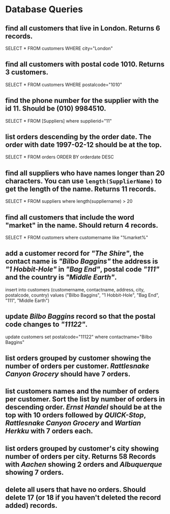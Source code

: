 # Database Queries

## find all customers that live in London. Returns 6 records.
SELECT * FROM customers WHERE city="London"

## find all customers with postal code 1010. Returns 3 customers.
SELECT * FROM customers WHERE postalcode="1010"   

## find the phone number for the supplier with the id 11. Should be (010) 9984510.
SELECT * FROM [Suppliers] where supplierid="11"

## list orders descending by the order date. The order with date 1997-02-12 should be at the top.
SELECT * FROM orders ORDER BY orderdate DESC

## find all suppliers who have names longer than 20 characters. You can use `length(SupplierName)` to get the length of the name. Returns 11 records.
SELECT * FROM suppliers where length(suppliername) > 20

## find all customers that include the word "market" in the name. Should return 4 records.
SELECT * FROM customers where customername like "%market%"

## add a customer record for _"The Shire"_, the contact name is _"Bilbo Baggins"_ the address is _"1 Hobbit-Hole"_ in _"Bag End"_, postal code _"111"_ and the country is _"Middle Earth"_.

insert into customers (customername, contactname, address, city, postalcode, country)
values ("Bilbo Baggins", "1 Hobbit-Hole", "Bag End", "111", "Middle Earth")

## update _Bilbo Baggins_ record so that the postal code changes to _"11122"_.

update customers 
set postalcode="11122"
where contactname="Bilbo Baggins"

## list orders grouped by customer showing the number of orders per customer. _Rattlesnake Canyon Grocery_ should have 7 orders.

## list customers names and the number of orders per customer. Sort the list by number of orders in descending order. _Ernst Handel_ should be at the top with 10 orders followed by _QUICK-Stop_, _Rattlesnake Canyon Grocery_ and _Wartian Herkku_ with 7 orders each.

## list orders grouped by customer's city showing number of orders per city. Returns 58 Records with _Aachen_ showing 2 orders and _Albuquerque_ showing 7 orders.

## delete all users that have no orders. Should delete 17 (or 18 if you haven't deleted the record added) records.
